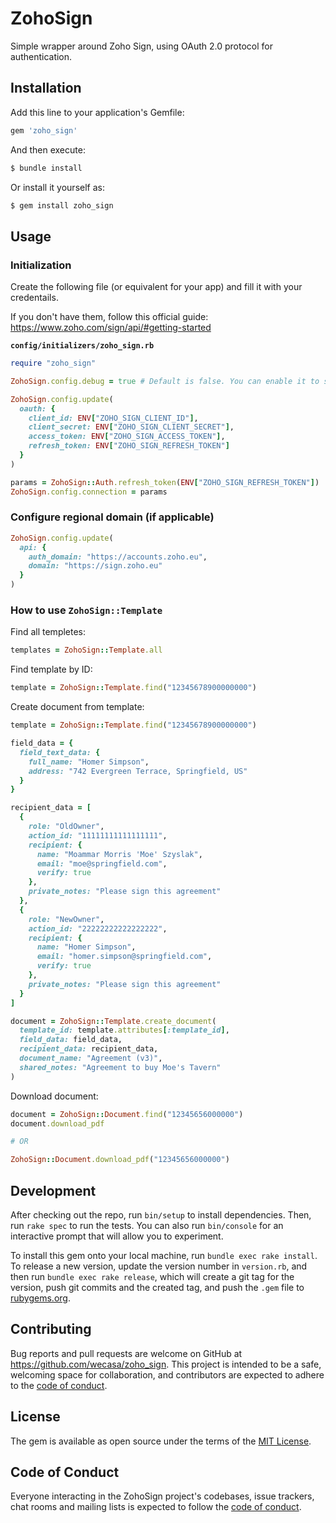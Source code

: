 # ZohoSign

Simple wrapper around Zoho Sign, using OAuth 2.0 protocol for authentication.

## Installation

Add this line to your application's Gemfile:

```ruby
gem 'zoho_sign'
```

And then execute:

```bash
$ bundle install
```

Or install it yourself as:

```bash
$ gem install zoho_sign
```

## Usage

### Initialization

Create the following file (or equivalent for your app) and fill it with your credentails.

If you don't have them, follow this official guide: https://www.zoho.com/sign/api/#getting-started

**`config/initializers/zoho_sign.rb`**
```ruby
require "zoho_sign"

ZohoSign.config.debug = true # Default is false. You can enable it to see the requests made by the Gem.

ZohoSign.config.update(
  oauth: {
    client_id: ENV["ZOHO_SIGN_CLIENT_ID"],
    client_secret: ENV["ZOHO_SIGN_CLIENT_SECRET"],
    access_token: ENV["ZOHO_SIGN_ACCESS_TOKEN"],
    refresh_token: ENV["ZOHO_SIGN_REFRESH_TOKEN"]
  }
)

params = ZohoSign::Auth.refresh_token(ENV["ZOHO_SIGN_REFRESH_TOKEN"])
ZohoSign.config.connection = params
```
### Configure regional domain (if applicable)
```ruby
ZohoSign.config.update(
  api: {
    auth_domain: "https://accounts.zoho.eu",
    domain: "https://sign.zoho.eu"
  }
)
```
### How to use `ZohoSign::Template`

Find all templetes:

```ruby
templates = ZohoSign::Template.all
```

Find template by ID:

```ruby
template = ZohoSign::Template.find("12345678900000000")
```

Create document from template:

```ruby
template = ZohoSign::Template.find("12345678900000000")

field_data = {
  field_text_data: {
    full_name: "Homer Simpson",
    address: "742 Evergreen Terrace, Springfield, US"
  }
}

recipient_data = [
  {
    role: "OldOwner",
    action_id: "11111111111111111",
    recipient: {
      name: "Moammar Morris 'Moe' Szyslak",
      email: "moe@springfield.com",
      verify: true
    },
    private_notes: "Please sign this agreement"
  },
  {
    role: "NewOwner",
    action_id: "22222222222222222",
    recipient: {
      name: "Homer Simpson",
      email: "homer.simpson@springfield.com",
      verify: true
    },
    private_notes: "Please sign this agreement"
  }
]

document = ZohoSign::Template.create_document(
  template_id: template.attributes[:template_id],
  field_data: field_data,
  recipient_data: recipient_data,
  document_name: "Agreement (v3)",
  shared_notes: "Agreement to buy Moe's Tavern"
)
```

Download document:

```ruby
document = ZohoSign::Document.find("12345656000000")
document.download_pdf

# OR

ZohoSign::Document.download_pdf("12345656000000")
```

## Development

After checking out the repo, run `bin/setup` to install dependencies. Then, run `rake spec` to run the tests. You can also run `bin/console` for an interactive prompt that will allow you to experiment.

To install this gem onto your local machine, run `bundle exec rake install`. To release a new version, update the version number in `version.rb`, and then run `bundle exec rake release`, which will create a git tag for the version, push git commits and the created tag, and push the `.gem` file to [rubygems.org](https://rubygems.org).

## Contributing

Bug reports and pull requests are welcome on GitHub at https://github.com/wecasa/zoho_sign. This project is intended to be a safe, welcoming space for collaboration, and contributors are expected to adhere to the [code of conduct](https://github.com/wecasa/zoho_sign/blob/master/CODE_OF_CONDUCT.md).

## License

The gem is available as open source under the terms of the [MIT License](https://opensource.org/licenses/MIT).

## Code of Conduct

Everyone interacting in the ZohoSign project's codebases, issue trackers, chat rooms and mailing lists is expected to follow the [code of conduct](https://github.com/wecasa/zoho_sign/blob/master/CODE_OF_CONDUCT.md).
